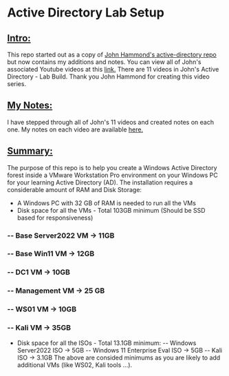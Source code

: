 # Active Directory Lab Setup
## <u>Intro:</u>
This repo started out as a copy of [John Hammond's active-directory repo](https://github.com/johnHammond/active_directory/) but now contains my additions and notes.
You can view all of John's associated Youtube videos at this [link.](https://www.youtube.com/playlist?list=PL1H1sBF1VAKVoU6Q2u7BBGPsnkn-rajlp)
There are 11 videos in John's Active Directory - Lab Build. 
Thank you John Hammond for creating this video series.

## <u>My Notes:</u>
I have stepped through all of John's 11 videos and created notes on each one.
My notes on each video are available [here.](/video_notes/README.md)

## <u>Summary:</u>
The purpose of this repo is to help you create a Windows Active Directory forest inside a VMware Workstation Pro environment on your Windows PC for your learning Active Directory (AD). The installation requires a considerable amount of RAM and Disk Storage:
- A Windows PC with 32 GB of RAM is needed to run all the VMs
- Disk space for all the VMs - Total 103GB minimum (Should be SSD based for responsiveness)
###  -- Base Server2022 VM -> 11GB
### -- Base Win11 VM -> 12GB
### -- DC1 VM -> 10GB
### -- Management VM -> 25 GB
### -- WS01 VM -> 10GB
### -- Kali VM -> 35GB
- Disk space for all the ISOs - Total 13.1GB minimum:
-- Windows Server2022 ISO -> 5GB
-- Windows 11 Enterprise Eval ISO -> 5GB
-- Kali ISO -> 3.1GB
The above are consided minimums as you are likely to add additional VMs (like WS02, Kali tools ...).
